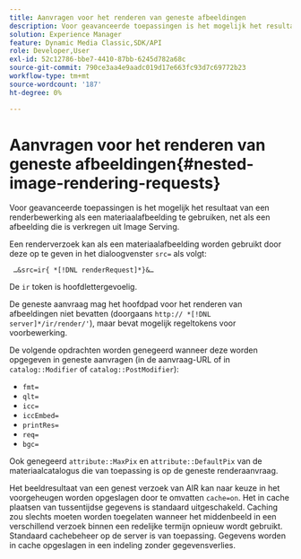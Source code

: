 ```yaml
---
title: Aanvragen voor het renderen van geneste afbeeldingen
description: Voor geavanceerde toepassingen is het mogelijk het resultaat van een renderbewerking als een materiaalafbeelding te gebruiken, net als een afbeelding die is verkregen uit Image Serving.
solution: Experience Manager
feature: Dynamic Media Classic,SDK/API
role: Developer,User
exl-id: 52c12786-bbe7-4410-87bb-6245d782a68c
source-git-commit: 790ce3aa4e9aadc019d17e663fc93d7c69772b23
workflow-type: tm+mt
source-wordcount: '187'
ht-degree: 0%

---
```


# Aanvragen voor het renderen van geneste afbeeldingen{#nested-image-rendering-requests}

Voor geavanceerde toepassingen is het mogelijk het resultaat van een renderbewerking als een materiaalafbeelding te gebruiken, net als een afbeelding die is verkregen uit Image Serving.

Een renderverzoek kan als een materiaalafbeelding worden gebruikt door deze op te geven in het dialoogvenster `src=` als volgt:

` …&src=ir{ *[!DNL renderRequest]*}&…`

De `ir` token is hoofdlettergevoelig.

De geneste aanvraag mag het hoofdpad voor het renderen van afbeeldingen niet bevatten (doorgaans `http:// *[!DNL server]*/ir/render/'`), maar bevat mogelijk regeltokens voor voorbewerking.

De volgende opdrachten worden genegeerd wanneer deze worden opgegeven in geneste aanvragen (in de aanvraag-URL of in `catalog::Modifier` of `catalog::PostModifier`):

* `fmt=`
* `qlt=`
* `icc=`
* `iccEmbed=`
* `printRes=`
* `req=`
* `bgc=`

Ook genegeerd `attribute::MaxPix` en `attribute::DefaultPix` van de materiaalcatalogus die van toepassing is op de geneste renderaanvraag.

Het beeldresultaat van een genest verzoek van AIR kan naar keuze in het voorgeheugen worden opgeslagen door te omvatten `cache=on`. Het in cache plaatsen van tussentijdse gegevens is standaard uitgeschakeld. Caching zou slechts moeten worden toegelaten wanneer het middenbeeld in een verschillend verzoek binnen een redelijke termijn opnieuw wordt gebruikt. Standaard cachebeheer op de server is van toepassing. Gegevens worden in cache opgeslagen in een indeling zonder gegevensverlies.
